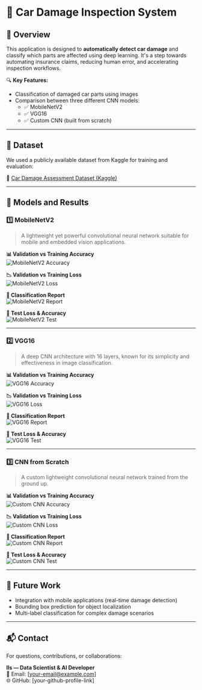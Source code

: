 
# 🚗 Car Damage Inspection System

## 📌 Overview
This application is designed to **automatically detect car damage** and classify which parts are affected using deep learning. It's a step towards automating insurance claims, reducing human error, and accelerating inspection workflows.

🔍 **Key Features:**
- Classification of damaged car parts using images  
- Comparison between three different CNN models:
  - ✅ MobileNetV2
  - ✅ VGG16
  - ✅ Custom CNN (built from scratch)

---

## 📂 Dataset

We used a publicly available dataset from Kaggle for training and evaluation:

🔗 [Car Damage Assessment Dataset (Kaggle)](https://www.kaggle.com/datasets/hamzamanssor/car-damage-assessment)

---

## 🧠 Models and Results

### 1️⃣ MobileNetV2
> A lightweight yet powerful convolutional neural network suitable for mobile and embedded vision applications.

**📊 Validation vs Training Accuracy**  
![MobileNetV2 Accuracy](https://github.com/user-attachments/assets/2146cff4-7f6f-4daa-990f-b9f9cc88365b)

**📉 Validation vs Training Loss**  
![MobileNetV2 Loss](https://github.com/user-attachments/assets/9bbcd9d7-8a9f-4c6b-ae3a-fe5290ac28c8)

**🧾 Classification Report**  
![MobileNetV2 Report](https://github.com/user-attachments/assets/945222c2-01a8-4da9-820f-e18bb1670e83)

**🧪 Test Loss & Accuracy**  
![MobileNetV2 Test](https://github.com/user-attachments/assets/43642dac-47c7-47dc-b86f-f7ea70a6c41a)

---

### 2️⃣ VGG16
> A deep CNN architecture with 16 layers, known for its simplicity and effectiveness in image classification.

**📊 Validation vs Training Accuracy**  
![VGG16 Accuracy](https://github.com/user-attachments/assets/7ef19266-9124-482f-bab3-6513ee649d99)

**📉 Validation vs Training Loss**  
![VGG16 Loss](https://github.com/user-attachments/assets/2c67c4b7-f8ea-4601-bea8-b7afa54b9137)

**🧾 Classification Report**  
![VGG16 Report](https://github.com/user-attachments/assets/b5788d3f-b2be-4683-aa39-9b0f1b3fce8c)

**🧪 Test Loss & Accuracy**  
![VGG16 Test](https://github.com/user-attachments/assets/50731dd2-b3e0-4711-a8ca-8e9e58e3ac30)

---

### 3️⃣ CNN from Scratch
> A custom lightweight convolutional neural network trained from the ground up.

**📊 Validation vs Training Accuracy**  
![Custom CNN Accuracy](https://github.com/user-attachments/assets/9f66a661-2dff-4339-9ec2-03af12a4ab28)

**📉 Validation vs Training Loss**  
![Custom CNN Loss](https://github.com/user-attachments/assets/acb9ed5c-f8d3-4a43-96ab-ab8d02ffe6ae)

**🧾 Classification Report**  
![Custom CNN Report](https://github.com/user-attachments/assets/7a02e878-8f6a-4569-8c4f-098e02ee0351)

**🧪 Test Loss & Accuracy**  
![Custom CNN Test](https://github.com/user-attachments/assets/2ab379ef-3840-4f62-8586-f22b04ecfa78)

---

## 🚀 Future Work
- Integration with mobile applications (real-time damage detection)
- Bounding box prediction for object localization
- Multi-label classification for complex damage scenarios

---

## 📬 Contact
For questions, contributions, or collaborations:

**Ils — Data Scientist & AI Developer**  
📧 Email: [your-email@example.com]  
🌐 GitHub: [your-github-profile-link]



